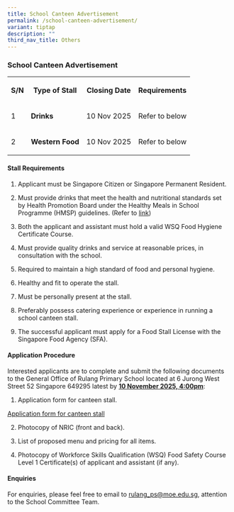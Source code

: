 ```yaml
---
title: School Canteen Advertisement
permalink: /school-canteen-advertisement/
variant: tiptap
description: ""
third_nav_title: Others
---
```

<h3><strong>School Canteen Advertisement</strong></h3>
<table style="minWidth: 100px">
<colgroup>
<col>
<col>
<col>
<col>
</colgroup>
<tbody>
<tr>
<th rowspan="1" colspan="1">
<p>S/N</p>
</th>
<th rowspan="1" colspan="1">
<p>Type of Stall</p>
</th>
<th rowspan="1" colspan="1">
<p>Closing Date</p>
</th>
<th rowspan="1" colspan="1">
<p>Requirements</p>
</th>
</tr>
<tr>
<td rowspan="1" colspan="1">
<p>1</p>
</td>
<td rowspan="1" colspan="1">
<p><strong>Drinks</strong>
</p>
</td>
<td rowspan="1" colspan="1">
<p>10 Nov 2025</p>
</td>
<td rowspan="1" colspan="1">
<p>Refer to below</p>
</td>
</tr>
<tr>
<td rowspan="1" colspan="1">
<p>2</p>
</td>
<td rowspan="1" colspan="1">
<p><strong>Western Food</strong>
</p>
</td>
<td rowspan="1" colspan="1">
<p>10 Nov 2025</p>
</td>
<td rowspan="1" colspan="1">
<p>Refer to below</p>
</td>
</tr>
</tbody>
</table>
<h4><strong>Stall Requirements</strong></h4>
<ol data-tight="true" class="tight">
<li>
<p>Applicant must be Singapore Citizen or Singapore Permanent Resident.</p>
<p></p>
</li>
<li>
<p>Must provide drinks that meet the health and nutritional standards set
by&nbsp;Health Promotion Board under the Healthy Meals in School Programme
(HMSP) guidelines. (Refer to <a href="https://www.hpb.gov.sg/schools/school-programmes/healthy-meals-in-schools-programme" rel="noopener nofollow" target="_blank">link</a>)</p>
<p></p>
</li>
<li>
<p>Both the applicant and assistant must hold a valid WSQ Food Hygiene Certificate
Course.</p>
<p></p>
</li>
<li>
<p>Must provide quality drinks and service at reasonable prices, in consultation
with the school.</p>
<p></p>
</li>
<li>
<p>Required to maintain a high standard of food and personal hygiene.</p>
<p></p>
</li>
<li>
<p>Healthy and fit to operate the stall.</p>
<p></p>
</li>
<li>
<p>Must be personally present at the stall.</p>
<p></p>
</li>
<li>
<p>Preferably possess catering experience or experience in running a school
canteen stall.</p>
<p></p>
</li>
<li>
<p>The successful applicant must apply for a Food Stall License with the
Singapore Food Agency (SFA).</p>
</li>
</ol>
<h4><strong>Application Procedure</strong></h4>
<p>Interested applicants are to complete and submit the following documents
to the General Office of Rulang Primary School located at 6 Jurong West
Street 52 Singapore 649295 latest by <strong><u>10 November 2025, 4:00pm</u></strong>:</p>
<ol data-tight="true" class="tight">
<li>
<p>Application form for canteen stall.</p>
</li>
</ol>
<p><a href="/files/Application_Form_for_Canteen_Stall.pdf" rel="noopener nofollow" target="_blank">Application form for canteen stall</a>
</p>
<ol start="2" data-tight="true" class="tight">
<li>
<p>Photocopy of NRIC (front and back).</p>
<p></p>
</li>
<li>
<p>List of proposed menu and pricing for all items.</p>
<p></p>
</li>
<li>
<p>Photocopy of Workforce Skills Qualification (WSQ) Food Safety Course Level
1 Certificate(s) of applicant and assistant (if any).</p>
</li>
</ol>
<h4><strong>Enquiries</strong></h4>
<p>For enquiries, please feel free to email to <a href="mailto:rulang_ps@moe.edu.sg" rel="noopener noreferrer nofollow" target="_blank">rulang_ps@moe.edu.sg</a>, attention
to the School Committee Team.</p>
<p></p>